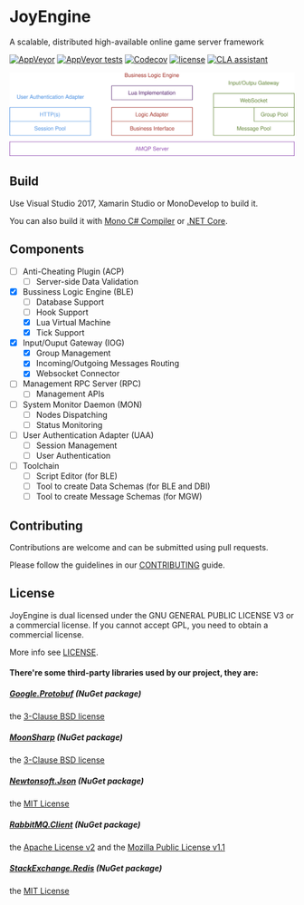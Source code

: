 JoyEngine
===
A scalable, distributed high-available online game server framework

[![AppVeyor](https://img.shields.io/appveyor/ci/JoyMoe/JoyEngine.svg)](https://ci.appveyor.com/project/JoyMoe/JoyEngine)
[![AppVeyor tests](https://img.shields.io/appveyor/tests/JoyMoe/JoyEngine.svg)](https://ci.appveyor.com/project/JoyMoe/JoyEngine)
[![Codecov](https://img.shields.io/codecov/c/github/JoyMoe/JoyEngine.svg)](https://codecov.io/gh/JoyMoe/JoyEngine)
[![license](https://img.shields.io/github/license/JoyMoe/JoyEngine.svg)](https://raw.githubusercontent.com/JoyMoe/JoyEngine/master/LICENSE)
[![CLA assistant](https://cla-assistant.io/readme/badge/JoyMoe/JoyEngine)](https://cla-assistant.io/JoyMoe/JoyEngine)

![System Structure](docs/System_Structure.svg)

## Build

Use Visual Studio 2017, Xamarin Studio or MonoDevelop to build it.

You can also build it with [Mono C# Compiler](http://www.mono-project.com/docs/about-mono/languages/csharp) or [.NET Core](http://dotnet.github.io/).

## Components

* [ ] Anti-Cheating Plugin (ACP)
    * [ ] Server-side Data Validation
* [x] Bussiness Logic Engine (BLE)
    * [ ] Database Support
    * [ ] Hook Support
    * [x] Lua Virtual Machine
    * [x] Tick Support
* [x] Input/Ouput Gateway (IOG)
    * [x] Group Management
    * [x] Incoming/Outgoing Messages Routing
    * [x] Websocket Connector
* [ ] Management RPC Server (RPC)
    * [ ] Management APIs
* [ ] System Monitor Daemon (MON)
    * [ ] Nodes Dispatching
    * [ ] Status Monitoring
* [ ] User Authentication Adapter (UAA)
    * [ ] Session Management
    * [ ] User Authentication
* [ ] Toolchain
    * [ ] Script Editor (for BLE)
    * [ ] Tool to create Data Schemas (for BLE and DBI)
    * [ ] Tool to create Message Schemas (for MGW)

## Contributing

Contributions are welcome and can be submitted using pull requests.

Please follow the guidelines in our [CONTRIBUTING](CONTRIBUTING.md) guide.

## License

JoyEngine is dual licensed under the GNU GENERAL PUBLIC LICENSE V3 or a commercial license. If you cannot accept GPL, you need to obtain a commercial license.

More info see [LICENSE](LICENSE).

#### There're some third-party libraries used by our project, they are:

##### [Google.Protobuf](https://github.com/google/protobuf/tree/master/csharp) (NuGet package)

the [3-Clause BSD license](https://raw.githubusercontent.com/google/protobuf/master/LICENSE)

##### [MoonSharp](https://github.com/xanathar/moonsharp) (NuGet package)

the [3-Clause BSD license](https://github.com/xanathar/moonsharp/blob/master/LICENSE)

##### [Newtonsoft.Json](https://github.com/JamesNK/Newtonsoft.Json) (NuGet package)

the [MIT License](https://raw.githubusercontent.com/JamesNK/Newtonsoft.Json/master/LICENSE.md)

##### [RabbitMQ.Client](https://github.com/rabbitmq/rabbitmq-dotnet-client) (NuGet package)

the [Apache License v2](https://raw.githubusercontent.com/rabbitmq/rabbitmq-dotnet-client/master/LICENSE-APACHE2) and the [Mozilla Public License v1.1](https://raw.githubusercontent.com/rabbitmq/rabbitmq-dotnet-client/master/LICENSE-MPL-RabbitMQ)

##### [StackExchange.Redis](https://github.com/StackExchange/StackExchange.Redis) (NuGet package)

the [MIT License](https://github.com/StackExchange/StackExchange.Redis/blob/master/LICENSE)
